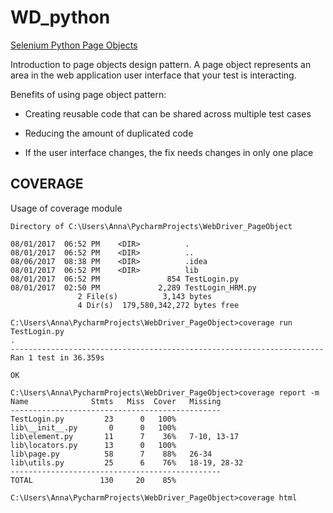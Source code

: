 # WD_python

[Selenium Python Page Objects](http://selenium-python.readthedocs.io/page-objects.html)

Introduction to page objects design pattern. A page object represents an area in the web application user interface that your test is interacting.

Benefits of using page object pattern:

* Creating reusable code that can be shared across multiple test cases

* Reducing the amount of duplicated code

* If the user interface changes, the fix needs changes in only one place


## COVERAGE

Usage of coverage module

```
Directory of C:\Users\Anna\PycharmProjects\WebDriver_PageObject

08/01/2017  06:52 PM    <DIR>          .
08/01/2017  06:52 PM    <DIR>          ..
08/06/2017  08:38 PM    <DIR>          .idea
08/01/2017  06:52 PM    <DIR>          lib
08/01/2017  06:52 PM               854 TestLogin.py
08/01/2017  02:50 PM             2,289 TestLogin_HRM.py
               2 File(s)          3,143 bytes
               4 Dir(s)  179,580,342,272 bytes free

C:\Users\Anna\PycharmProjects\WebDriver_PageObject>coverage run TestLogin.py
.
----------------------------------------------------------------------
Ran 1 test in 36.359s

OK

C:\Users\Anna\PycharmProjects\WebDriver_PageObject>coverage report -m
Name              Stmts   Miss  Cover   Missing
-----------------------------------------------
TestLogin.py         23      0   100%
lib\__init__.py       0      0   100%
lib\element.py       11      7    36%   7-10, 13-17
lib\locators.py      13      0   100%
lib\page.py          58      7    88%   26-34
lib\utils.py         25      6    76%   18-19, 28-32
-----------------------------------------------
TOTAL               130     20    85%

C:\Users\Anna\PycharmProjects\WebDriver_PageObject>coverage html

```
